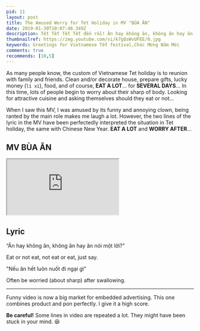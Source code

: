 ```yaml
---
pid: 11
layout: post
title: The Amused Worry for Tet Holiday in MV "BÙA ĂN"
date: 2019-01-30T10:07:48.349Z
description: Tết Tết Tết Tết đến rồi! Ăn hay không ăn, không ăn hay ăn nói một lời?
thumbnailref: https://img.youtube.com/vi/k7gQsWvUFEE/0.jpg
keywords: Greetings for Vietnamese Tết festival,Chúc Mừng Năm Mới
comments: true
recommends: [10,5]
---
```


As many people know, the custom of Vietnamese Tet holiday is to reunion with family and friends. Clean and/or decorate house, prepare gifts, lucky money (`lì xì`), food, and   of course, **EAT A LOT**... for **SEVERAL DAYS**... In this time, lots of people begin to worry about their sharp of body. Looking for attractive cuisine and asking themselves should they eat or not...

When I saw this MV, I was amused by its funny and annoying clown, being ranted by the main role makes me laugh a lot. However, the two lines of the lyric in the MV have been perfectedly interpreted the situation in Tet holiday, the same with Chinese New Year. **EAT A LOT** and **WORRY AFTER**...

## MV **BÙA ĂN**

<div class="embed-responsive embed-responsive-16by9">
  <iframe class="embed-responsive-item" src="https://www.youtube.com/embed/k7gQsWvUFEE" allowfullscreen></iframe>
</div>

## Lyric

“Ăn hay không ăn, không ăn hay ăn nói một lời?”

Eat or not eat, not eat or eat, just say.

"Nếu ăn hết luôn nuốt đi ngại gì"

Often be worried (about sharp) after swallowing.

---

Funny video is now a big market for embedded advertising. This one combines product and pon perfectly. I give it a high score.

**Be careful!** Some lines in video are repeated a lot. They might have been stuck in your mind. 😆